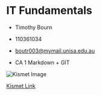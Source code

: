 <!--Headings-->
# IT Fundamentals

<!--UL-->
* Timothy Bourn

* 110361034

* boutr003@mymail.unisa.edu.au

* CA 1 Markdown + GIT

<!-- Images -->
![Kismet Image](https://upload.wikimedia.org/wikipedia/commons/0/03/Kismet-IMG_6007-black.jpg)

<!-- Links -->
[Kismet Link](https://commons.wikimedia.org/wiki/File:Kismet-IMG_6007-black.jpg)
